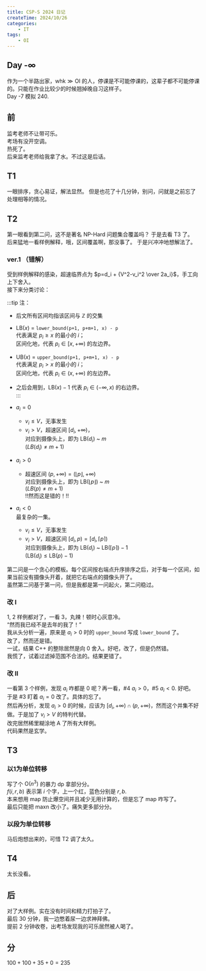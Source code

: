 ```yaml
---
title: CSP-S 2024 日记
createTime: 2024/10/26
categories:
    - IT
tags:
    - OI
---
```


## Day -∞
作为一个半路出家，$\text{whk} \gg \text{OI}$ 的人，停课是不可能停课的，这辈子都不可能停课的。只能在作业比较少的时候翘掉晚自习这样子。  
Day -7 模拟 240.

## 前
监考老师不让带可乐。  
考场有没开空调。  
热死了。  
后来监考老师给我拿了水。不过这是后话。

## T1
一眼排序，贪心易证，解法显然。
但是也花了十几分钟，别问，问就是之前忘了处理相等的情况。

## T2
第一眼看到第二问，这不是著名 NP-Hard 问题集合覆盖吗？
于是去看 T3 了。
后来猛地一看样例解释，哦，区间覆盖啊，那没事了。
于是兴冲冲地想解法了。

### ver.1 （错解）
受到样例解释的感染，超速临界点为 $p=d_i + {V^2-v_i^2 \over 2a_i}$，手工向上下舍入。  
接下来分类讨论：  

:::tip 注：
- 后文所有区间均指该区间与 $\mathbb{Z}$ 的交集  
- $\mathrm{LB}(x)$ = `lower_bound(p+1, p+m+1, x) - p`  
  代表满足 $p_i\ge x$ 的最小的 $i$；  
  区间化地，代表 $p_i\in[x,+\infty)$ 的左边界。
- $\mathrm{UB}(x)$ = `upper_bound(p+1, p+m+1, x) - p`  
  代表满足 $p_i\gt x$ 的最小的 $i$；  
  区间化地，代表 $p_i\in(x, +\infty)$ 的左边界。  
- 之后会用到，$\mathrm{LB}(x)-1$ 代表 $p_i\in(-\infty, x)$ 的右边界。  
:::

- $a_i=0$
  - $v_i\le V$，无事发生
  - $v_i\gt V$，超速区间 $[d_i, +\infty)$，  
    对应到摄像头上，即为 $\mathrm{LB}(d_i)$ ~ $m$  
    $(LB(d_i)\ne m+1)$
- $a_i>0$
  - 超速区间 $(p,+\infty) = (\lfloor p\rfloor, +\infty)$  
    对应到摄像头上，即为 $\mathrm{LB}(\lfloor p\rfloor)$ ~ $m$  
    $(LB(p)\ne m+1)$  
    !!然而这是错的！!!
- $a_i<0$  
  最复杂的一集。
  - $v_i\le V$，无事发生
  - $v_i>V$，超速区间 $[d_i, p)=[d_i, \lceil p\rceil)$  
    对应到摄像头上，即为 $\mathrm{LB}(d_i)$ ~ $\mathrm{LB}(\lceil p\rceil)-1$  
    $(\mathrm{LB}(d_i)\le\mathrm{LB}(p)-1)$

第二问是一个贪心的模板。每个区间按右端点升序排序之后，对于每一个区间，如果当前没有摄像头开着，就把它右端点的摄像头开了。  
虽然第二问基于第一问，但是我都是第一问起火，第二问稳过。

### 改 I
1, 2 样例都对了，一看 3，丸辣！顿时心灰意冷。  
“然而我已经不是去年的我了！”  
我从头分析一遍，原来是 $a_i>0$ 时的 `upper_bound` 写成 `lower_bound` 了。  
改了，然而还是错。  
一试，结果 C++ 的整除居然是向 0 舍入。好吧，改了，但是仍然错。  
我慌了，试着过滤掉范围不合法的。结果更错了。

### 改 II
一看第 3 个样例，发现 $a_i$ 咋都是 0 呢？再一看，#4 $a_i>0$，#5 $a_i<0$. 好吧。  
于是 #3 盯着 $a_i=0$ 改了。具体的忘了。  
然后再分析，发现 $a_i>0$ 的时候，应该为 $[d_i, +\infty)\cap(p,+\infty)$，然而这个并集不好做。于是加了 $v_i>V$ 的特判代替。  
改完居然稀里糊涂地 A 了所有大样例。  
代码果然是玄学。

## T3
### 以1为单位转移
写了个 $\mathrm{O}(n^3)$ 的暴力 dp 拿部分分。  
$f(i, r, b)$ 表示第 $i$ 个字，上一个红，蓝色分别是 $r, b$.  
本来想用 map 防止爆空间并且减少无用计算的，但是忘了 map 咋写了。  
最后只能把 maxn 改小了。痛失更多部分分。

### 以段为单位转移
马后炮想出来的，可惜 T2 调了太久。

## T4
太长没看。

## 后
对了大样例。实在没有时间和精力打拍子了。  
最后 30 分钟，我一边憋着尿一边求神拜佛。  
提前 2 分钟收卷，出考场发现我的可乐居然被人喝了。

## 分
$100+100+35+0=235$
